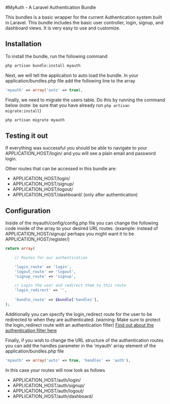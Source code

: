 #MyAuth - A Laravel Authentication Bundle

This bundles is a basic wrapper for the current Authentication system built in Laravel. This bundle includes the basic user controller, login, signup, and dashboard views. It is very easy to use and customize.

## Installation

To install the bundle, run the following command

```PHP
php artisan bundle:install myauth
```

Next, we will tell the application to auto load the bundle. In your application/bundles.php file add the following line to the array

```PHP
'myauth' => array('auto' => true),
```

Finally, we need to migrate the users table. Do this by running the command below (note: be sure that you have already run ```php artisan migrate:install```)

```PHP
php artisan migrate myauth
```

## Testing it out

If everything was successful you should be able to navigate to your APPLICATION_HOST/login/ and you will see a plain email and password login.

Other routes that can be accessed in this bundle are:

- APPLICATION_HOST/login/
- APPLICATION_HOST/signup/
- APPLICATION_HOST/logout/
- APPLICATION_HOST/dashboard/ (only after authentication)

## Configuration

Inside of the myauth/config/config.php file you can change the following code inside of the array to your desired URL routes. (example: instead of APPLICATION_HOST/signup/ perhaps you might want it to be APPLICATION_HOST/register/)

```PHP
return array(

	// Routes for our authentication

	'login_route' => 'login',
	'logout_route' => 'logout',
	'signup_route' => 'signup',

	// Login the user and redirect them to this route
	'login_redirect' => '',
	
	'bundle_route' => $bundle['handles'],
);
```

Additionally you can specify the login_redirect route for the user to be redirected to when they are authenticated. (warning: Make sure to protect the login_redirect route with an authentication filter) [Find out about the authentication filter here](http://www.laravel.com/docs/auth/usage#filter)

Finally, if you wish to change the URL structure of the authentication routes you can add the handles parameter in the 'myauth' array element of the application/bundles.php file

```PHP
'myauth' => array('auto' => true, 'handles' => 'auth'),
```

In this case your routes will now look as follows

- APPLICATION_HOST/auth/login/
- APPLICATION_HOST/auth/signup/
- APPLICATION_HOST/auth/logout/
- APPLICATION_HOST/auth/dashboard/

